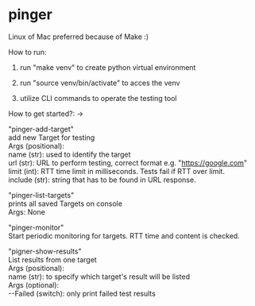 # pinger
Linux of Mac preferred because of Make :)  

How to run:  
1. run "make venv" to create python virtual environment
2. run "source venv/bin/activate" to acces the venv

3. utilize CLI commands to operate the testing tool

How to get started?: ->  
  
"pinger-add-target"  
add new Target for testing  
Args (positional):  
name (str): used to identify the target  
url (str): URL to perform testing, correct format e.g. "https://google.com"  
limit (int): RTT time limit in milliseconds. Tests fail if RTT over limit.  
include (str): string that has to be found in URL response.  
  
"pinger-list-targets"  
prints all saved Targets on console  
Args: None  
  
"pinger-monitor"  
Start periodic monitoring for targets. RTT time and content is checked.  
  
"pigner-show-results"  
List results from one target  
Args (positional):  
name (str): to specify which target's result will be listed  
Args (optional):  
--Failed (switch): only print failed test results  
